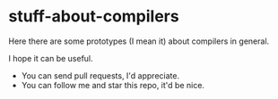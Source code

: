 stuff-about-compilers
=======================

Here there are some prototypes (I mean it) about compilers in general.

I hope it can be useful.

* You can send pull requests, I'd appreciate.
* You can follow me and star this repo, it'd be nice.
